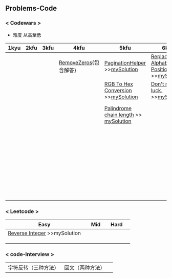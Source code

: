 ## Problems-Code

### < Codewars >

* 难度 从高至低

| 1kyu | 2kfu | 3kfu | 4kfu                        | 5kfu                                              | 6kfu                                                  | 7kfu                                              |
| ---- | ---- | ---- | --------------------------- | ------------------------------------------------- | ----------------------------------------------------- | ------------------------------------------------- |
|      |      |      | [RemoveZeros][26]{包含解答} | [PaginationHelper][1] >>[mySolution][2]           | [Replace With Alphabet Position][3] >>[mySolution][4] | [Vowel Count][5] >>[mySolution][6]                |
|      |      |      |                             | [RGB To Hex Conversion][7] >>[mySolution][8]      | [Don't rely on luck.][9] >>[mySolution][10]           | [Disemvowel Trolls][11] >>[mySolution][12]        |
|      |      |      |                             | [Palindrome chain length][13] >> [mySolution][14] |                                                       | [Regex validate PIN code][15] >>[mySolution][16]  |
|      |      |      |                             |                                                   |                                                       | [The highest profit wins!][17] >>[mySolution][18] |
|      |      |      |                             |                                                   |                                                       | [Count the Digit][19] >>[mySolution][20]          |
|      |      |      |                             |                                                   |                                                       | [Mumbling][21] >> [mySolution][22]                |
|      |      |      |                             |                                                   |                                                       | [Exes and Ohs][23] >>[mySolution][24]             |

### < Leetcode >

| Easy                               |     | Mid |     | Hard |     |
| ---------------------------------- | --- | --- | --- | ---- | --- |
| [Reverse Integer][25] >>mySolution |     |     |     |      |     |
|                                    |     |     |     |      |     |
|                                    |     |     |     |      |     |
|                                    |     |     |     |      |     |

### < code-Interview >

|                      |                  |     |
| -------------------- | ---------------- | --- |
| 字符反转（三种方法） | 回文（两种方法） |     |

[1]: https://www.codewars.com/kata/515bb423de843ea99400000a
[2]: https://github.com/lmislm/Problems-Code/blob/master/Codewars-jsCodes/codewars_PaginationHelper.js
[3]: https://www.codewars.com/kata/546f922b54af40e1e90001da
[4]: https://github.com/lmislm/Problems-Code/blob/master/Codewars-jsCodes/codewars_Replace%20With%20Alphabet%20Position.js
[5]: https://www.codewars.com/kata/54ff3102c1bad923760001f3
[6]: https://github.com/lmislm/Problems-Code/blob/master/Codewars-jsCodes/codewars_Vowel%20Count.js
[7]: https://www.codewars.com/kata/513e08acc600c94f01000001
[8]: https://github.com/lmislm/Problems-Code/blob/master/Codewars-jsCodes/codewars_RGB%20To%20Hex%20Conversion.js
[9]: https://www.codewars.com/kata/5268af3872b786f006000228
[10]: https://github.com/lmislm/Problems-Code/blob/master/Codewars-jsCodes/codewars_Don%27t%20rely%20on%20luck..js
[11]: https://www.codewars.com/kata/52fba66badcd10859f00097e
[12]: https://github.com/lmislm/Problems-Code/blob/master/Codewars-jsCodes/codewars_Disemvowel_Trolls.js
[13]: https://www.codewars.com/kata/525f039017c7cd0e1a000a26
[14]: https://github.com/lmislm/Problems-Code/blob/master/Codewars-jsCodes/codewars_Palindrome_Chain_Length.js
[15]: https://www.codewars.com/kata/55f8a9c06c018a0d6e000132
[16]: https://github.com/lmislm/Problems-Code/blob/master/Codewars-jsCodes/codewars_Regex_validate_PIN_code.js
[17]: https://www.codewars.com/kata/559590633066759614000063
[18]: https://github.com/lmislm/Problems-Code/blob/master/Codewars-jsCodes/codewars_The_Highest_Profit_Wins.js
[19]: https://www.codewars.com/kata/566fc12495810954b1000030
[20]: https://github.com/lmislm/Problems-Code/blob/master/Codewars-jsCodes/codewars-countTheDigit.js
[21]: https://www.codewars.com/kata/5667e8f4e3f572a8f2000039
[22]: https://github.com/lmislm/Problems-Code/blob/master/Codewars-jsCodes/codewars-accm.js
[23]: https://www.codewars.com/kata/55908aad6620c066bc00002a
[24]: https://www.codewars.com/kata/55908aad6620c066bc00002a
[25]: https://leetcode.com/problems/reverse-integer/description/
[26]: https://github.com/lmislm/Problems-Code/blob/master/Codewars-jsCodes/RemoveZeros/index.js
